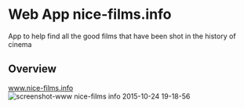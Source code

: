 # Web App nice-films.info
App to help find all the good films that have been shot in the history of cinema
## Overview  
www.nice-films.info
![screenshot-www nice-films info 2015-10-24 19-18-56](https://cloud.githubusercontent.com/assets/13981035/10711471/f9434eca-7a84-11e5-870f-ba68b98e6354.jpg)
